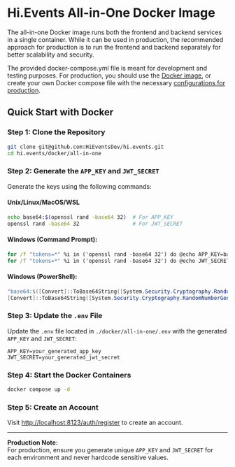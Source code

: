 # Hi.Events All-in-One Docker Image

The all-in-one Docker image runs both the frontend and backend services in a single container. While it can be used in 
production, the recommended approach for production is to run the frontend and backend separately for better scalability and security.

The provided docker-compose.yml file is meant for development and testing purposes. For production, you should use
the [Docker image](https://hub.docker.com/r/daveearley/hi.events-all-in-one), or create your own Docker compose file with the 
necessary [configurations for production](https://hi.events/docs/getting-started/deploying#configuring-environment-variables).

## Quick Start with Docker

### Step 1: Clone the Repository

```bash
git clone git@github.com:HiEventsDev/hi.events.git
cd hi.events/docker/all-in-one
```

### Step 2: Generate the `APP_KEY` and `JWT_SECRET`

Generate the keys using the following commands:

#### Unix/Linux/MacOS/WSL
```bash
echo base64:$(openssl rand -base64 32)  # For APP_KEY
openssl rand -base64 32                 # For JWT_SECRET
```

#### Windows (Command Prompt):
```cmd
for /f "tokens=*" %i in ('openssl rand -base64 32') do @echo APP_KEY=base64:%i
for /f "tokens=*" %i in ('openssl rand -base64 32') do @echo JWT_SECRET=%i
```

#### Windows (PowerShell):
```powershell
"base64:$([Convert]::ToBase64String([System.Security.Cryptography.RandomNumberGenerator]::GetBytes(32)))"  # For APP_KEY
[Convert]::ToBase64String([System.Security.Cryptography.RandomNumberGenerator]::GetBytes(32))  # For JWT_SECRET
```

### Step 3: Update the `.env` File

Update the `.env` file located in `./docker/all-in-one/.env` with the generated `APP_KEY` and `JWT_SECRET`:

```plaintext
APP_KEY=your_generated_app_key
JWT_SECRET=your_generated_jwt_secret
```

### Step 4: Start the Docker Containers

```bash
docker compose up -d
```

### Step 5: Create an Account

Visit [http://localhost:8123/auth/register](http://localhost:8123/auth/register) to create an account.

---

**Production Note:**  
For production, ensure you generate unique `APP_KEY` and `JWT_SECRET` for each environment and never hardcode sensitive values.
